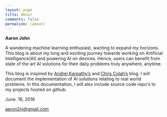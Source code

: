 ```yaml
---
layout: page
title: About
comments: false
permalink: /about/
---
```


**Aaron John**

A wandering machine learning enthusiast, wanting to expand my horizons. This blog is about my long and exciting journey towards working on Artificial Intelligence(AI) and powering AI on devices. Hence, users can benefit from state of the art AI solutions for their daily problems truly anywhere, anytime.

This blog is inspired by [Andrej Karpathy’s](http://karpathy.github.io/) and [Chris Colah’s](http://colah.github.io/) blog. I will document the implementation of AI solutions relating to real world problems. In this documentation, I will also include source code repo's to my projects hosted on github.

June. 18, 2018

aaron2nj@gmail.com
